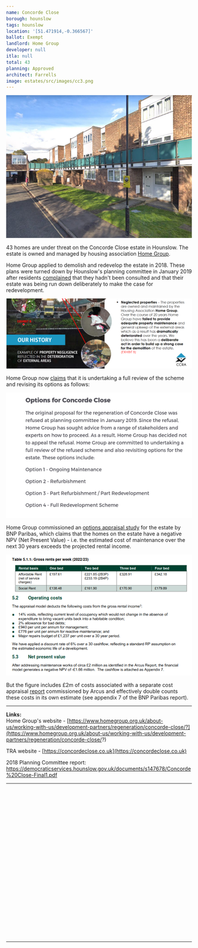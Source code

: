 ```yaml
---
name: Concorde Close
borough: hounslow
tags: hounslow
location: '[51.471914,-0.366567]'
ballot: Exempt
landlord: Home Group
developer: null
itla: null
total: 43
planning: Approved 
architect: Farrells
image: estates/src/images/cc3.png
---
```

![Concorde Close estate](src/images/cc3.png)

43 homes are under threat on the Concorde Close estate in Hounslow. The estate is owned and managed by housing association [Home Group](http://homegroup.org.uk).

Home Group applied to demolish and redevelop the estate in 2018. These plans were turned down by Hounslow's planning committee in January 2019 after residents [complained](https://democraticservices.hounslow.gov.uk/documents/s145242/CCRA_Forum_Presentation_30Aug2018.pdf) that they hadn't been consulted and that their estate was being run down deliberately to make the case for redevelopment.

![Concorde Close estate](src/images/screenshot-2021-08-30-at-08-26-54-powerpoint-presentation-open-forum-for-questions-from-the-public-maximum-of-30-minutes-...-.png)

Home Group now [claims](https://www.homegroup.org.uk/about-us/working-with-us/development-partners/regeneration/concorde-close/) that it is undertaking a full review of the scheme and revising its options as follows:

![Concorde Close estate](src/images/ccreview.png)

Home Group commissioned an [options appraisal study](/images/bnpp.pdf) for the estate by BNP Paribas, which claims that the homes on the estate have a negative NPV (Net Present Value) - i.e. the estimated cost of maintenance over the next 30 years exceeds the projected rental income.

![Concorde Close estate](src/images/concordenpv.png)

But the figure includes £2m of costs associated with a separate cost appraisal [report](/images/arcus.pdf) commissioned by Arcus and effectively double counts these costs in its own estimate (see appendix 7 of the BNP Paribas report).

---

__Links:__  
Home Group's website - [https://www.homegroup.org.uk/about-us/working-with-us/development-partners/regeneration/concorde-close/?](https://www.homegroup.org.uk/about-us/working-with-us/development-partners/regeneration/concorde-close/?) 

TRA website - [https://concordeclose.co.uk](https://concordeclose.co.uk)

2018 Planning Committee report: <https://democraticservices.hounslow.gov.uk/documents/s147678/Concorde%20Close-Final1.pdf>

---

<!------------THE CODE BELOW RENDERS THE MAP - DO NOT EDIT! ---------------------------->

<div id="map" style="width: 100%; height: 400px;"></div>

<script>
  var map = L.map('map').setView({{ location }}, 13);
  L.tileLayer('https://tile.openstreetmap.org/{z}/{x}/{y}.png', {
  maxZoom: 19,
attribution: '&copy; <a href="http://www.openstreetmap.org/copyright">OpenStreetMap</a>'
}).addTo(map);
var circle = L.circle({{ location }}, {
    color: 'red',
    fillColor: '#f03',
    fillOpacity: 0.5,
    radius: 500
}).addTo(map);
</script>

---
